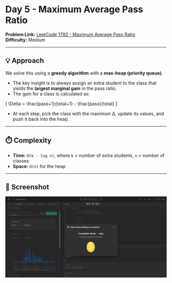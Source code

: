# Day 5 - Maximum Average Pass Ratio

**Problem Link:** [LeetCode 1792 - Maximum Average Pass Ratio](https://leetcode.com/problems/maximum-average-pass-ratio/)  
**Difficulty:** Medium

---

## 💡 Approach
We solve this using a **greedy algorithm** with a **max-heap (priority queue)**.

- The key insight is to always assign an extra student to the class that yields the **largest marginal gain** in the pass ratio.
- The gain for a class is calculated as:

\[
\Delta = \frac{pass+1}{total+1} - \frac{pass}{total}
\]

- At each step, pick the class with the maximum Δ, update its values, and push it back into the heap.

---

## ⏱️ Complexity
- **Time:** `O(k ⋅ log n)`, where `k` = number of extra students, `n` = number of classes  
- **Space:** `O(n)` for the heap

---

## 📸 Screenshot
![Solution Screenshot](screenshot.png)
